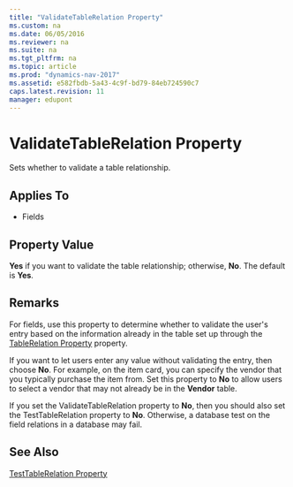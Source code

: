 ```yaml
---
title: "ValidateTableRelation Property"
ms.custom: na
ms.date: 06/05/2016
ms.reviewer: na
ms.suite: na
ms.tgt_pltfrm: na
ms.topic: article
ms.prod: "dynamics-nav-2017"
ms.assetid: e582fbdb-5a43-4c9f-bd79-84eb724590c7
caps.latest.revision: 11
manager: edupont
---
```

# ValidateTableRelation Property
Sets whether to validate a table relationship.  
  
## Applies To  
  
-   Fields  
  
## Property Value  
 **Yes** if you want to validate the table relationship; otherwise, **No**. The default is **Yes**.  
  
## Remarks  
 For fields, use this property to determine whether to validate the user's entry based on the information already in the table set up through the [TableRelation Property](TableRelation-Property.md) property.  
  
 If you want to let users enter any value without validating the entry, then choose **No**. For example, on the item card, you can specify the vendor that you typically purchase the item from. Set this property to **No** to allow users to select a vendor that may not already be in the **Vendor** table.  
  
 If you set the ValidateTableRelation property to **No**, then you should also set the TestTableRelation property to **No**. Otherwise, a database test on the field relations in a database may fail.  
  
## See Also  
 [TestTableRelation Property](TestTableRelation-Property.md)